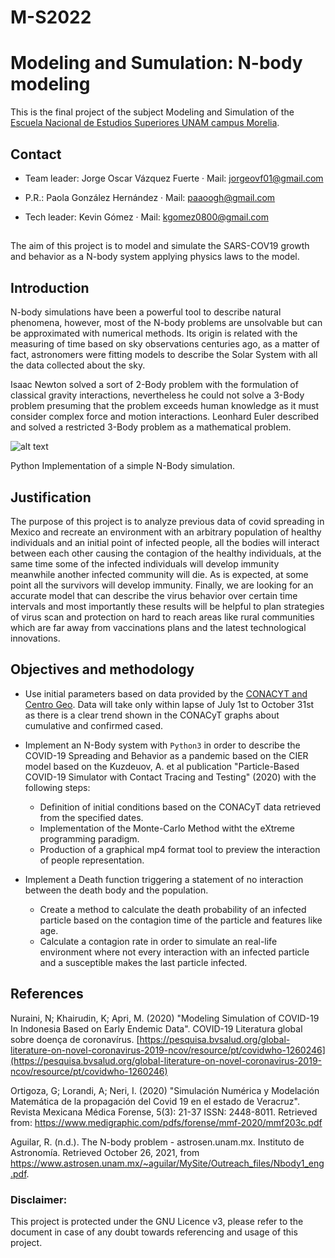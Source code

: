 # M-S2022
# Modeling and Sumulation: N-body modeling
This is the final project of the subject Modeling and Simulation of the [Escuela Nacional de Estudios Superiores UNAM campus Morelia](https://www.enesmorelia.unam.mx/).

## Contact

- Team leader: Jorge Oscar Vázquez Fuerte 
     · Mail: jorgeovf01@gmail.com 
     
- P.R.: Paola González Hernández
     · Mail: paaoogh@gmail.com

- Tech leader: Kevin Gómez 
     · Mail: kgomez0800@gmail.com
     
##

The aim of this project is to model and simulate the SARS-COV19 growth and behavior as a N-body system applying physics laws to the model.

## Introduction

N-body simulations have been a powerful tool to describe natural phenomena, however, most of the N-body problems are unsolvable but can be approximated with numerical methods. Its origin is related with the measuring of time based on sky observations centuries ago, as a matter of fact, astronomers were fitting models to describe the Solar System with all the data collected about the sky.

Isaac Newton solved a sort of 2-Body problem with the formulation of classical gravity interactions, nevertheless he could not solve a 3-Body problem presuming that the problem exceeds human knowledge as it must consider complex force and motion interactions. Leonhard Euler described and solved a restricted 3-Body problem as a mathematical problem.


![alt text](https://serving.photos.photobox.com/93652483ac5ecb2cf4da2d31f6a9d47adf85c21bb10546d0543fed263f0d2d1b8f77f2d6.jpg)



Python Implementation of a simple N-Body simulation.

## Justification

The purpose of this project is to analyze previous data of covid spreading in Mexico and recreate an environment with an arbitrary population of healthy individuals and an initial point of infected people, all the bodies will interact between each other causing the contagion of the healthy individuals, at the same time some of the infected individuals will develop immunity meanwhile another infected community will die. As is expected, at some point all the survivors will develop immunity.  Finally, we are looking for an  accurate model that can describe the virus behavior over certain time intervals and most importantly these results will be helpful to plan strategies of virus scan and protection on hard to reach areas like rural communities which are far away from vaccinations plans and the latest technological innovations.

## Objectives and methodology

* Use initial parameters based on data provided by the [CONACYT and Centro Geo](https://datos.covid-19.conacyt.mx/). Data will take only within lapse of July 1st to October 31st as there is a clear trend shown in the CONACyT graphs about cumulative and confirmed cased.

* Implement an N-Body system with `Python3` in order to describe the COVID-19 Spreading and Behavior as a pandemic based on the CIER model based on the Kuzdeuov, A. et al publication "Particle-Based COVID-19 Simulator with Contact Tracing and Testing" (2020) with the following steps:
     * Definition of initial conditions based on the CONACyT data retrieved from the specified dates.
     * Implementation of the Monte-Carlo Method witht the eXtreme programming paradigm. 
     * Production of a graphical mp4 format tool to preview the interaction of people representation.

* Implement a Death function triggering a statement of no interaction between the death body and the population.
     * Create a method to calculate the death probability of an infected particle based on the contagion time of the particle and features like age.
     * Calculate a contagion rate in order to simulate an real-life environment where not every interaction with an infected particle and a susceptible makes the last particle infected.



## References

Nuraini, N; Khairudin, K; Apri, M. (2020) "Modeling Simulation of COVID-19 In Indonesia Based on Early Endemic Data". COVID-19 Literatura global sobre doença de coronavírus. [https://pesquisa.bvsalud.org/global-literature-on-novel-coronavirus-2019-ncov/resource/pt/covidwho-1260246](https://pesquisa.bvsalud.org/global-literature-on-novel-coronavirus-2019-ncov/resource/pt/covidwho-1260246)

Ortigoza, G; Lorandi, A; Neri, I. (2020) "Simulación Numérica y Modelación Matemática de la propagación del Covid 19 en el estado de Veracruz". Revista Mexicana Médica Forense, 5(3): 21-37 ISSN: 2448-8011. Retrieved from: https://www.medigraphic.com/pdfs/forense/mmf-2020/mmf203c.pdf

Aguilar, R. (n.d.). The N-body problem - astrosen.unam.mx. Instituto de Astronomía. Retrieved October 26, 2021, from https://www.astrosen.unam.mx/~aguilar/MySite/Outreach_files/Nbody1_eng.pdf. 

### Disclaimer: 
This project is protected under the GNU Licence v3, please refer to the document in case of any doubt towards referencing and usage of this project.
